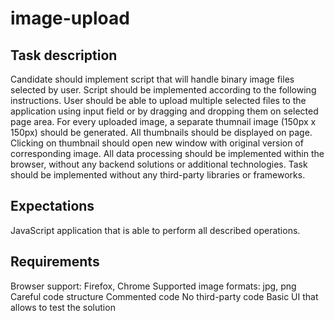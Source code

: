# image-upload #

## Task description ##
Candidate should implement script that will handle binary image files selected by user. Script should be implemented according to the following instructions.
User should be able to upload multiple selected files to the application using input field or by dragging and dropping them on selected page area.
For every uploaded image, a separate thumnail image (150px x 150px) should be generated. All thumbnails should be displayed on page. Clicking on thumbnail should open new window with original version of corresponding image.
All data processing should be implemented within the browser, without any backend solutions or additional technologies. Task should be implemented without any third-party libraries or frameworks.

## Expectations ##
JavaScript application that is able to perform all described operations.

## Requirements ##
Browser support: Firefox, Chrome
Supported image formats: jpg, png
Careful code structure
Commented code
No third-party code
Basic UI that allows to test the solution